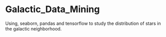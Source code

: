 # Galactic_Data_Mining
Using, seaborn, pandas and tensorflow to study the distribution of stars in the galactic neighborhood. 
